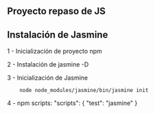 ## Proyecto repaso de JS ##

## Instalación de Jasmine ##

1 - Inicialización de proyecto npm

2 - Instalación de jasmine -D

3 - Inicialización de Jasmine

        node node_modules/jasmine/bin/jasmine init

4 - npm scripts: "scripts": { "test": "jasmine" }